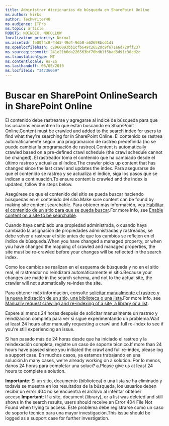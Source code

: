 ```yaml
---
title: Administrar diccionarios de búsqueda en SharePoint Online
ms.author: kirks
author: Techwriter40
ms.audience: ITPro
ms.topic: article
ROBOTS: NOINDEX, NOFOLLOW
localization_priority: Normal
ms.assetid: fe00f4c0-44d5-49d4-9db0-a62698bcd1d1
ms.openlocfilehash: c2960093bb1cfb649c26528c9f671e6d720ff237
ms.sourcegitcommit: 241e21b6da226563bf70bdb1f5bad3d91c38cd2c
ms.translationtype: MT
ms.contentlocale: es-ES
ms.lasthandoff: 06/05/2019
ms.locfileid: "34736069"
---
```

# <a name="search-in-sharepoint-online"></a><span data-ttu-id="a85c9-102">Buscar en SharePoint Online</span><span class="sxs-lookup"><span data-stu-id="a85c9-102">Search in SharePoint Online</span></span>

<span data-ttu-id="a85c9-103">El contenido debe rastrearse y agregarse al índice de búsqueda para que los usuarios encuentren lo que están buscando en SharePoint Online.</span><span class="sxs-lookup"><span data-stu-id="a85c9-103">Content must be crawled and added to the search index for users to find what they're searching for in SharePoint Online.</span></span> <span data-ttu-id="a85c9-104">El contenido se rastrea automáticamente según una programación de rastreo predefinida (no se puede cambiar la programación de rastreo).</span><span class="sxs-lookup"><span data-stu-id="a85c9-104">Content is automatically crawled based on a pre-defined crawl schedule (the crawl schedule cannot be changed).</span></span> <span data-ttu-id="a85c9-105">El rastreador toma el contenido que ha cambiado desde el último rastreo y actualiza el índice.</span><span class="sxs-lookup"><span data-stu-id="a85c9-105">The crawler picks up content that has changed since the last crawl and updates the index.</span></span> <span data-ttu-id="a85c9-106">Para asegurarse de que el contenido se rastrea y se actualiza el índice, siga los pasos que se indican a continuación.</span><span class="sxs-lookup"><span data-stu-id="a85c9-106">To ensure content is crawled and the index is updated, follow the steps below.</span></span>

<span data-ttu-id="a85c9-107">Asegúrese de que el contenido del sitio se pueda buscar haciendo búsquedas en el contenido del sitio.</span><span class="sxs-lookup"><span data-stu-id="a85c9-107">Make sure content can be found by making site content searchable.</span></span> <span data-ttu-id="a85c9-108">Para obtener más información, vea [Habilitar el contenido de un sitio para que se pueda buscar](https://docs.microsoft.com/en-us/sharepoint/make-site-content-searchable).</span><span class="sxs-lookup"><span data-stu-id="a85c9-108">For more info, see [Enable content on a site to be searchable](https://docs.microsoft.com/en-us/sharepoint/make-site-content-searchable).</span></span>

<span data-ttu-id="a85c9-109">Cuando haya cambiado una propiedad administrada, o cuando haya cambiado la asignación de propiedades administradas y rastreadas, se debe volver a rastrear el sitio antes de que los cambios se reflejen en el índice de búsqueda.</span><span class="sxs-lookup"><span data-stu-id="a85c9-109">When you have changed a managed property, or when you have changed the mapping of crawled and managed properties, the site must be re-crawled before your changes will be reflected in the search index.</span></span> 

<span data-ttu-id="a85c9-110">Como los cambios se realizan en el esquema de búsqueda y no en el sitio real, el rastreador no reindizará automáticamente el sitio.</span><span class="sxs-lookup"><span data-stu-id="a85c9-110">Because your changes are made in the search schema, and not to the actual site, the crawler will not automatically re-index the site.</span></span> 

<span data-ttu-id="a85c9-111">Para obtener más información, consulte [solicitar manualmente el rastreo y la nueva indización de un sitio, una biblioteca o una lista](https://docs.microsoft.com/en-us/sharepoint/crawl-site-conten).</span><span class="sxs-lookup"><span data-stu-id="a85c9-111">For more info, see [Manually request crawling and re-indexing of a site, a library or a list](https://docs.microsoft.com/en-us/sharepoint/crawl-site-conten).</span></span>

 <span data-ttu-id="a85c9-112">Espere al menos 24 horas después de solicitar manualmente un rastreo y reindización completa para ver si sigue experimentando un problema.</span><span class="sxs-lookup"><span data-stu-id="a85c9-112">Wait at least 24 hours after manually requesting a crawl and full re-index to see if you're still experiencing an issue.</span></span> 

<span data-ttu-id="a85c9-113">Si han pasado más de 24 horas desde que ha iniciado el rastreo y la reindexación completa, registre un caso de soporte técnico.</span><span class="sxs-lookup"><span data-stu-id="a85c9-113">If more than 24 hours have passed since you initiated the crawl and full re-index, please log a support case.</span></span> <span data-ttu-id="a85c9-114">En muchos casos, ya estamos trabajando en una solución.</span><span class="sxs-lookup"><span data-stu-id="a85c9-114">In many cases, we're already working on a solution.</span></span> <span data-ttu-id="a85c9-115">Por lo menos, danos 24 horas para completar una soluci? a.</span><span class="sxs-lookup"><span data-stu-id="a85c9-115">Please give us at least 24 hours to complete a solution.</span></span>

<span data-ttu-id="a85c9-116">**Importante**: Si un sitio, documento (biblioteca) o una lista se ha eliminado y todavía se muestra en los resultados de la búsqueda, los usuarios deben recibir un error 404 no se encuentra el archivo al intentar obtener acceso.</span><span class="sxs-lookup"><span data-stu-id="a85c9-116">**Important**: If a site, document (library), or a list was deleted and still shows in the search results, users should receive an Error 404 File Not Found when trying to access.</span></span> <span data-ttu-id="a85c9-117">Este problema debe registrarse como un caso de soporte técnico para una mayor investigación.</span><span class="sxs-lookup"><span data-stu-id="a85c9-117">This issue should be logged as a support case for further investigation.</span></span> 



